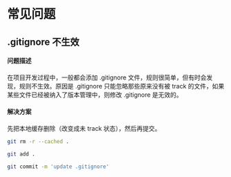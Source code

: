 # 常见问题

## .gitignore 不生效

#### 问题描述

在项目开发过程中，一般都会添加 .gitignore 文件，规则很简单，但有时会发现，规则不生效。原因是 .gitignore 只能忽略那些原来没有被 track 的文件，如果某些文件已经被纳入了版本管理中，则修改 .gitignore 是无效的。

#### 解决方案

先把本地缓存删除（改变成未 track 状态），然后再提交。

``` bash
git rm -r --cached .

git add .

git commit -m 'update .gitignore'
```
